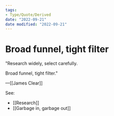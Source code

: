 ```yaml
---
tags:
- Type/Quote/Derived 
date: "2022-09-21"
date modified: "2022-09-21"
---
```


# Broad funnel, tight filter
"Research widely, select carefully. 

Broad funnel, tight filter."

—[[James Clear]]

See:
- [[Research]]
- [[Garbage in, garbage out]]
